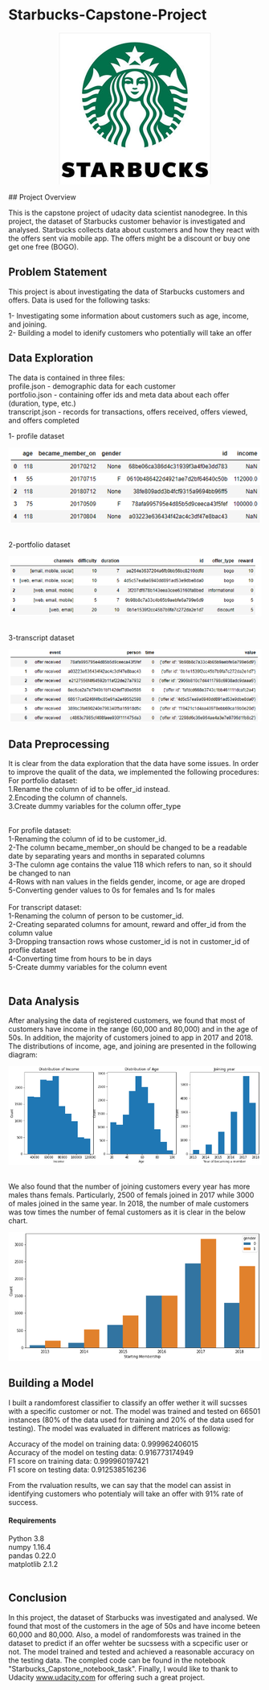 # Starbucks-Capstone-Project
<p align="center">
  <img  src="images/header.png">
</p>
## Project Overview

This is the capstone project of udacity data scientist nanodegree. In this project, the dataset of Starbucks customer behavior is investigated and analysed. Starbucks collects data about customers and how they react with the offers sent via mobile app. The offers might be a discount or buy one get one free (BOGO).

## Problem Statement
This project is about investigating the data of Starbucks customers and offers. Data is used for the following tasks:

1- Investigating some information about customers such as age, income, and joining.  <br>
2- Building a model to idenify customers who potentially will take an offer

## Data Exploration
The data is contained in three files: <br>
profile.json - demographic data for each customer <br>
portfolio.json - containing offer ids and meta data about each offer (duration, type, etc.) <br>
transcript.json - records for transactions, offers received, offers viewed, and offers completed <br>


1- profile dataset
<p align="center">
  <img  src="images/profile.png">
</p>
<br>
2-portfolio dataset
<p align="center">
  <img  src="images/portfolio_dataset.png"> 
</p>

<br>
3-transcript dataset
<p align="center">
  <img  src="images/transcript.png"> 
</p>

## Data Preprocessing
It is clear from the data exploration that the data have some issues. In order to improve the qualit of the data, we implemented the following procedures:
<br>
For portfolio dataset: <br>
1.Rename the column of id to be offer_id instead. <br>
2.Encoding the column of channels. <br>
3.Create dummy variables for the column offer_type <br>

<br>
For profile dataset: <br>
1-Renaming the column of id to be customer_id. <br>
2-The column became_member_on should be changed to be a readable date by separating years and months in separated columns <br>
3-The culomn age contains the value 118 which refers to nan, so it should be changed to nan <br>
4-Rows with nan values in the fields gender, income, or age are droped <br>
5-Converting gender values to 0s for females and 1s for males <br>

<br>
For transcript dataset: <br>
1-Renaming the column of person to be customer_id. <br>
2-Creating separated columns for amount, reward and offer_id from the column value <br>
3-Dropping transaction rows whose customer_id is not in customer_id of proflie dataset <br>
4-Converting time from hours to be in days <br>
5-Create dummy variables for the column event <br>

<br>


## Data Analysis
After analysing the data of registered customers, we found that most of customers have income in the range (60,000 and 80,000) and in the age of 50s. In addition, the majority of customers joined to app in 2017 and 2018. The distributions of income, age, and joining are presented in the following diagram:

<p align="center">
  <img  src="images/analysis1.png"> 
</p>
<br>
We also found that the number of joining customers every year has more males thans femals. Particularly, 2500 of femals joined in 2017 while 3000 of males joined in the same year. In 2018, the number of male customers was tow times the number of femal customers as it is clear in the below chart. 
<p align="center">
  <img  src="images/analysis2.png"> 
</p>

## Building a Model
I built a randomforest classifier to classify an offer wether it will sucsses with a specific customer or not. The model was trained and tested on 66501 instances (80% of the data used for training and 20% of the data used for testing). The model was evaluated in different matrices as followig:

Accuracy of the model on training data:  0.999962406015  <br>
Accuracy of the model on testing data:  0.916773174949
<br>
F1 score on training data:  0.999960197421   <br>
F1 score on testing data:  0.912538516236

From the rvaluation results, we can say that the model can assist in identifying customers who potentialy will take an offer with 91% rate of success.

#### Requirements
Python 3.8 <br>
numpy 1.16.4 <br>
pandas 0.22.0 <br>
matplotlib 2.1.2 <br>
<br>

## Conclusion
In this project, the dataset of Starbucks was investigated and analysed. We found that most of the customers in the age of 50s and have income beteen 60,000 and 80,000. Also, a model of randomforests was trained in the dataset to predict if an offer wehter be sucssess with a scpecific user or not. The model trained and tested and achieved a reasonable accuracy on the testing data. The compled code can be found in the notebook "Starbucks_Capstone_notebook_task". Finally, I would like to thank to Udacity www.udacity.com for offering such a great project.

